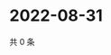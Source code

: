 # 2022-08-31

共 0 条

<!-- BEGIN WEIBO -->
<!-- 最后更新时间 Wed Aug 31 2022 03:13:19 GMT+0800 (China Standard Time) -->

<!-- END WEIBO -->
